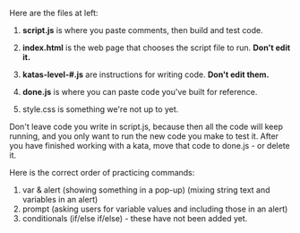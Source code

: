 Here are the files at left: 

1. **script.js** is where you paste comments, then build and test code.
2. **index.html** is the web page that chooses the script file to run. **Don't edit it.**
3. **katas-level-#.js** are instructions for writing code. **Don't edit them.**
4. **done.js** is where you can paste code you've built for reference.

5. style.css is something we're not up to  yet. 

Don't leave code you write in script.js, because then all the code will keep running, and you only want to run the new code you make to test it.  After you have finished working with a kata, move that code to done.js - or delete it.

Here is the correct order of practicing commands: 

1. var & alert (showing something in a pop-up) (mixing string text and variables in an alert)
3. prompt (asking users for variable values and including those in an alert)
3. conditionals (if/else if/else) - these have not been added yet. 

